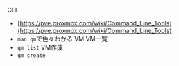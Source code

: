 CLI
- [https://pve.proxmox.com/wiki/Command_Line_Tools](https://pve.proxmox.com/wiki/Command_Line_Tools)
- `man qm`で色々わかる
VM
VM一覧
- `qm list`
VM作成
- `qm create`
